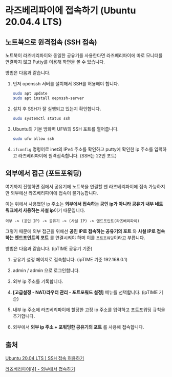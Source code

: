 # 라즈베리파이에 접속하기 (Ubuntu 20.04.4 LTS)

## 노트북으로 원격접속 (SSH 접속)

노트북이 라즈베리파이와 동일한 공유기를 사용한다면 라즈베리파이에 따로 모니터를 연결하지 않고 Putty를 이용해 화면을 볼 수 있습니다.



방법은 다음과 같습니다.

1. 먼저 openssh 서버를 설치해서 SSH를 허용해야 합니다.
   
   ```bash
   sudo apt update
   sudo apt install oepnssh-server 
   ```

2. 설치 후 SSH가 잘 실행되고 있는지 확인합니다.
   
   ```bash
   sudo systemctl status ssh
   ```

3. Ubuntu의 기본 방화벽 UFW의 SSH 포트를 열어줍니다.
   
   ```bash
   sudo ufw allow ssh
   ```

4. `ifconfig` 명령어로 inet의 IPv4 주소를 확인하고 putty에 확인한 ip 주소를 입력하고 라즈베리파이에 원격접속합니다. (SSH는 22번 포트)



## 외부에서 접근 (포트포워딩)

여기까지 진행하면 집에서 공유기에 노트북을 연결할 땐 라즈베리파이에 접속 가능하지만 외부에선 라즈베리파이에 접속이 불가능합니다.

이는 위에서 사용했던 ip 주소는 **외부에서 접속하는 공인 ip가 아니라 공유기 내부 네트워크에서 사용하는 사설 ip**이기 때문입니다.

```
외부 -> (공인 IP) -> 공유기 -> (사설 IP) -> 엔드포인트(라즈베리파이)
```

그렇기 때문에 외부 접근을 위해선 **공인 IP로 접속하는 공유기의 포트** 와 **사설 IP로 접속하는 엔드포인트의 포트** 를 연결시켜야 하며 이를 `포트포워딩`이라고 부릅니다.



방법은 다음과 같습니다. (ipTIME 공유기 기준)

1. 공유기 설정 페이지로 접속합니다. (ipTIME 기준 192.168.0.1)

2. admin / admin 으로 로그인합니다.

3. 외부 ip 주소를 기록합니다.

4. **[고급설정 - NAT/라우터 관리 - 포트포워드 설정]** 메뉴를 선택합니다. (ipTIME 기준)

5. 내부 ip 주소에 라즈베리파이에 할당한 고정 ip 주소를 입력하고 포트포워딩 규칙을 추가합니다.

6. 외부에서 **외부 ip 주소 + 포워딩한 공유기의 포트** 를 사용해 접속합니다.



## 출처

[Ubuntu 20.04 LTS ) SSH 접속 허용하기](https://shanepark.tistory.com/239)

[라즈베리파이[4] - 외부에서 접속하기](https://bebutae.tistory.com/58)


